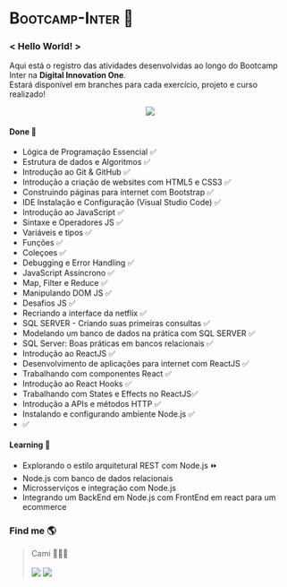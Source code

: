 <h1 style="font-variant: small-caps">Bootcamp-Inter 🧡</></h1>

### < Hello World! >
Aqui está o registro das atividades desenvolvidas ao longo do Bootcamp Inter na **Digital Innovation One**. </br>
Estará disponível em branches para cada exercício, projeto e curso realizado!

<div align="center">
    <img src="https://www.dio.me/components/pages/dev-week/BANNER-INTER-DEV-WEEK%207.png">
</div>
  
####  Done 🧠
- Lógica de Programação Essencial ✅
- Estrutura de dados e Algoritmos ✅
- Introdução ao Git & GitHub ✅
-  Introdução a criação de websites com HTML5 e CSS3 ✅
-  Construindo páginas para internet com Bootstrap ✅
-  IDE Instalação e Configuração (Visual Studio Code) ✅
-  Introdução ao JavaScript ✅
-  Sintaxe e Operadores JS ✅
-  Variáveis e tipos ✅
-  Funções ✅
-  Coleçoes ✅
-  Debugging e Error Handling ✅
-  JavaScript Assíncrono ✅
-  Map, Filter e Reduce ✅
-  Manipulando DOM JS ✅
-  Desafios JS ✅
-  Recriando a interface da netflix ✅
-  SQL SERVER - Criando suas primeiras consultas ✅
-  Modelando um banco de dados na prática com SQL SERVER ✅
-  SQL Server: Boas práticas em bancos relacionais ✅
-  Introdução ao ReactJS ✅
-  Desenvolvimento de aplicações para internet com ReactJS ✅
-  Trabalhando com componentes React ✅
-  Introdução ao React Hooks ✅
-  Trabalhando com States e Effects no ReactJS✅
-  Introdução a APIs e métodos HTTP ✅
-  Instalando e configurando ambiente Node.js ✅
-  ✅

####  Learning 🚀
- Explorando o estilo arquitetural REST com Node.js ⏩
- Node.js com banco de dados relacionais
- Microsserviços e integração com Node.js
- Integrando um BackEnd em Node.js com FrontEnd em react para um ecommerce

### Find me  🌎
>Cami 👩🏽‍💻</br> </br>
><a href="https://www.linkedin.com/in/camila-silva-8968aa1b3/" target="_blank"><img src="https://img.shields.io/badge/-LinkedIn-%230077B5?style=for-the-badge&logo=linkedin&logoColor=white" target="_blank"></a>
><a href="https://instagram.com/camii.las" target="_blank"><img src="https://img.shields.io/badge/-Instagram-%23E4405F?style=for-the-badge&logo=instagram&logoColor=white" target="_blank"></a>
